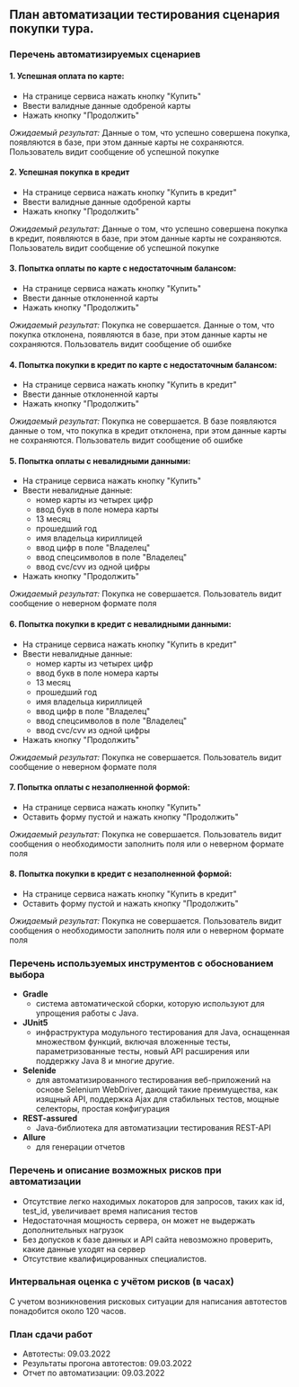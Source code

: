 ## План автоматизации тестирования сценария покупки тура.

### Перечень автоматизируемых сценариев

#### 1. Успешная оплата по карте:
* На странице сервиса нажать кнопку "Купить"
* Ввести валидные данные одобреной карты
* Нажать кнопку "Продолжить"

*Ожидаемый результат:*  Данные о том, что успешно совершена покупка, появляются в базе, при этом данные карты не сохраняются. Пользователь видит сообщение об успешной покупке

#### 2. Успешная покупка в кредит
* На странице сервиса нажать кнопку "Купить в кредит"
* Ввести валидные данные одобреной карты
* Нажать кнопку "Продолжить"

*Ожидаемый результат:*  Данные о том, что успешно совершена покупка в кредит, появляются в базе, при этом данные карты не сохраняются. Пользователь видит сообщение об успешной покупке

#### 3. Попытка оплаты по карте с недостаточным балансом:
* На странице сервиса нажать кнопку "Купить"
* Ввести данные отклоненной карты
* Нажать кнопку "Продолжить"

*Ожидаемый результат:*  Покупка не совершается. Данные о том, что покупка отклонена, появляются в базе, при этом данные карты не сохраняются. Пользователь видит сообщение об ошибке

#### 4. Попытка покупки в кредит по карте с недостаточным балансом:
* На странице сервиса нажать кнопку "Купить в кредит"
* Ввести данные отклоненной карты
* Нажать кнопку "Продолжить"

*Ожидаемый результат:*  Покупка не совершается. В базе появляются данные о том, что покупка в кредит отклонена, при этом данные карты не сохраняются. Пользователь видит сообщение об ошибке

#### 5. Попытка оплаты с невалидными данными:
* На странице сервиса нажать кнопку "Купить"
* Ввести невалидные данные:
  * номер карты из четырех цифр
  * ввод букв в поле номера карты
  * 13 месяц
  * прошедший год
  * имя владельца кириллицей
  * ввод цифр в поле "Владелец"
  * ввод спецсимволов в поле "Владелец"
  * ввод cvc/cvv из одной цифры
* Нажать кнопку "Продолжить"

*Ожидаемый результат:*  Покупка не совершается. Пользователь видит сообщение о неверном формате поля

#### 6. Попытка покупки в кредит с невалидными данными:
* На странице сервиса нажать кнопку "Купить в кредит"
* Ввести невалидные данные:
  * номер карты из четырех цифр
  * ввод букв в поле номера карты
  * 13 месяц
  * прошедший год
  * имя владельца кириллицей
  * ввод цифр в поле "Владелец"
  * ввод спецсимволов в поле "Владелец"
  * ввод cvc/cvv из одной цифры
* Нажать кнопку "Продолжить"

*Ожидаемый результат:*  Покупка не совершается. Пользователь видит сообщение о неверном формате поля

#### 7. Попытка оплаты с незаполненной формой:
* На странице сервиса нажать кнопку "Купить"
* Оставить форму пустой и нажать кнопку "Продолжить"

*Ожидаемый результат:*  Покупка не совершается. Пользователь видит сообщения о необходимости заполнить поля или о неверном формате поля

#### 8. Попытка покупки в кредит с незаполненной формой:
* На странице сервиса нажать кнопку "Купить в кредит"
* Оставить форму пустой и нажать кнопку "Продолжить"

*Ожидаемый результат:*  Покупка не совершается. Пользователь видит сообщения о необходимости заполнить поля или о неверном формате поля

### Перечень используемых инструментов с обоснованием выбора
* __Gradle__
  - система автоматической сборки, которую используют для упрощения работы с Java.
* __JUnit5__
  - инфраструктура модульного тестирования для Java, оснащенная множеством функций, включая вложенные тесты, параметризованные тесты, новый API расширения или поддержку Java 8 и многие другие.
* __Selenide__
  - для автоматизированного тестирования веб-приложений на основе Selenium WebDriver, дающий такие преимущества, как изящный API, поддержка Ajax для стабильных тестов, мощные селекторы, простая конфигурация
* __REST-assured__
  - Java-библиотека для автоматизации тестирования REST-API
* __Allure__
  - для генерации отчетов

### Перечень и описание возможных рисков при автоматизации
* Отсутствие легко находимых локаторов для запросов, таких как id, test_id, увеличивает время написания тестов
* Недостаточная мощность сервера, он может не выдержать дополнительных нагрузок
* Без допусков к базе данных и API сайта невозможно проверить, какие данные уходят на сервер
* Отсутствие квалифицированных специалистов.

### Интервальная оценка с учётом рисков (в часах)
С учетом возникновения рисковых ситуации для написания автотестов понадобится около 120 часов.

### План сдачи работ
* Автотесты: 09.03.2022
* Результаты прогона автотестов: 09.03.2022
* Отчет по автоматизации: 09.03.2022